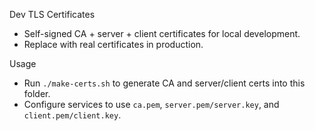 Dev TLS Certificates

- Self-signed CA + server + client certificates for local development.
- Replace with real certificates in production.

Usage
- Run `./make-certs.sh` to generate CA and server/client certs into this folder.
- Configure services to use `ca.pem`, `server.pem/server.key`, and `client.pem/client.key`.
